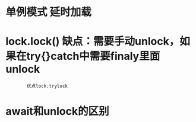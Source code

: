 # 单例模式 延时加载

# lock.lock()  缺点：需要手动unlock，如果在try{}catch中需要finaly里面unlock  
			优点lock.trylock

# await和unlock的区别
